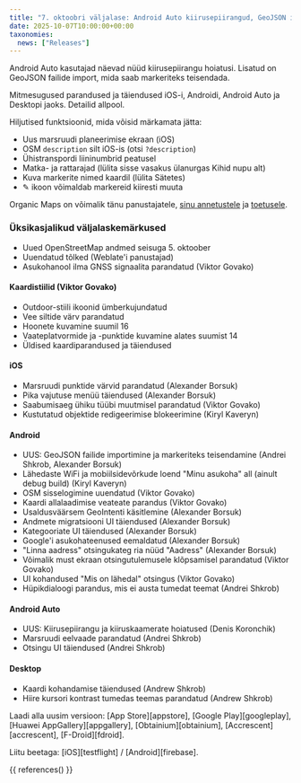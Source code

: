 ```yaml
---
title: "7. oktoobri väljalase: Android Auto kiirusepiirangud, GeoJSON import ja muud"
date: 2025-10-07T10:00:00+00:00
taxonomies:
  news: ["Releases"]
---
```


Android Auto kasutajad näevad nüüd kiirusepiirangu hoiatusi. Lisatud on GeoJSON failide import, mida saab markeriteks teisendada.

Mitmesugused parandused ja täiendused iOS-i, Androidi, Android Auto ja Desktopi jaoks. Detailid allpool.

Hiljutised funktsioonid, mida võisid märkamata jätta:
- Uus marsruudi planeerimise ekraan (iOS)
- OSM `description` silt iOS-is (otsi `?description`)
- Ühistranspordi liininumbrid peatusel
- Matka- ja rattarajad (lülita sisse vasakus ülanurgas Kihid nupu alt)
- Kuva markerite nimed kaardil (lülita Sätetes)
- ✎ ikoon võimaldab markereid kiiresti muuta

Organic Maps on võimalik tänu panustajatele, [sinu annetustele](@/donate/index.et.md) ja [toetusele](@/contribute/index.et.md).

### Üksikasjalikud väljalaskemärkused

- Uued OpenStreetMap andmed seisuga 5. oktoober
- Uuendatud tõlked (Weblate'i panustajad)
- Asukohanool ilma GNSS signaalita parandatud (Viktor Govako)

#### Kaardistiilid (Viktor Govako)

- Outdoor-stiili ikoonid ümberkujundatud
- Vee siltide värv parandatud
- Hoonete kuvamine suumil 16
- Vaateplatvormide ja -punktide kuvamine alates suumist 14
- Üldised kaardiparandused ja täiendused

#### iOS

- Marsruudi punktide värvid parandatud (Alexander Borsuk)
- Pika vajutuse menüü täiendused (Alexander Borsuk)
- Saabumisaeg ühiku tüübi muutmisel parandatud (Viktor Govako)
- Kustutatud objektide redigeerimise blokeerimine (Kiryl Kaveryn)

#### Android

- UUS: GeoJSON failide importimine ja markeriteks teisendamine (Andrei Shkrob, Alexander Borsuk)
- Lähedaste WiFi ja mobiilsidevõrkude loend "Minu asukoha" all (ainult debug build) (Kiryl Kaveryn)
- OSM sisselogimine uuendatud (Viktor Govako)
- Kaardi allalaadimise veateate parandus (Viktor Govako)
- Usaldusväärsem GeoIntenti käsitlemine (Alexander Borsuk)
- Andmete migratsiooni UI täiendused (Alexander Borsuk)
- Kategooriate UI täiendused (Alexander Borsuk)
- Google'i asukohateenused eemaldatud (Alexander Borsuk)
- "Linna aadress" otsingukateg ria nüüd "Aadress" (Alexander Borsuk)
- Võimalik must ekraan otsingutulemusele klõpsamisel parandatud (Viktor Govako)
- UI kohandused "Mis on lähedal" otsingus (Viktor Govako)
- Hüpikdialoogi parandus, mis ei austa tumedat teemat (Andrei Shkrob)

#### Android Auto

- UUS: Kiirusepiirangu ja kiiruskaamerate hoiatused (Denis Koronchik)
- Marsruudi eelvaade parandatud (Andrei Shkrob)
- Otsingu UI täiendused (Andrei Shkrob)

#### Desktop

- Kaardi kohandamise täiendused (Andrew Shkrob)
- Hiire kursori kontrast tumedas teemas parandatud (Andrew Shkrob)

Laadi alla uusim versioon: [App Store][appstore], [Google Play][googleplay], [Huawei AppGallery][appgallery], [Obtainium][obtainium], [Accrescent][accrescent], [F-Droid][fdroid].

Liitu beetaga: [iOS][testflight] / [Android][firebase].

{{ references() }}
